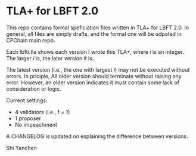 # TLA+ for LBFT 2.0

This repo contains formal speficiation files written in TLA+ for LBFT 2.0. 
In general, all files are simply drafts, and the formal one will be udpated in CPChain main repo. 

Each lbft*i*.tla shows each version I wrote this TLA+, where *i* is an integer. The larger *i* is, the later version it is. 

The latest version (i.e., the one with largest *i*) may not be executed without errors. 
In priciple, All older version should terminate without raising any error. 
However, an older version indicates it must contain some lack of consideration or logic. 

Current settings:

* 4 validators (i.e., f = 1)
* 1 proposer
* No impeachment

A CHANGELOG is updated on explaining the difference between versions.

Shi Yanchen

